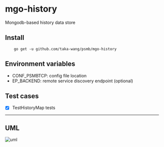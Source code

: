 # mgo-history

Mongodb-based history data store

## Install

```
    go get -u github.com/taka-wang/psmb/mgo-history
```

## Environment variables

- CONF_PSMBTCP: config file location
- EP_BACKEND: remote service discovery endpoint (optional)


## Test cases

- [x] TestHistoryMap tests

---

## UML 

![uml](http://plantuml.com/plantuml/svg/5Sd93O0m302mLM00cZ_RX12r5UcX7AhO7k6lzzf9ukPGsOhxj1D0SQLSlSGLnagZEtTFD1euFdWix1bcD866vgn0WcRGyZXADH_wfdy_.svg)

